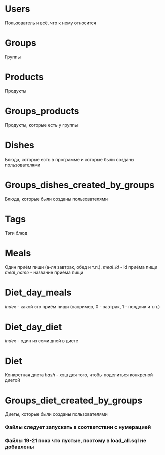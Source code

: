 # Users 
Пользователь и всё, что к нему относится

# Groups
Группы

# Products
Продукты

# Groups_products
Продукты, которые есть у группы

# Dishes
Блюда, которые есть в программе и которые были созданы пользователями

# Groups_dishes_created_by_groups
Блюда, которые были созданы пользователями

# Tags
Тэги блюд

# Meals
Один приём пищи (а-ля завтрак, обед и т.п.). 
*meal_id* - id приёма пищи 
*meal_name* - название приёма пищи

# Diet_day_meals
*index* - какой это приём пищи (например, 0 - завтрак, 1 - полдник и т.п.)

# Diet_day_diet
*index* - один из семи дней в диете

# Diet
Конкретная диета
*hash* - хэш для того, чтобы поделиться конкреной диетой

# Groups_diet_created_by_groups
Диеты, которые были созданы пользователями

### Файлы следует запускать в соответствии с нумерацией

### Файлы 19-21 пока что пустые, поэтому в load_all.sql не добавлены